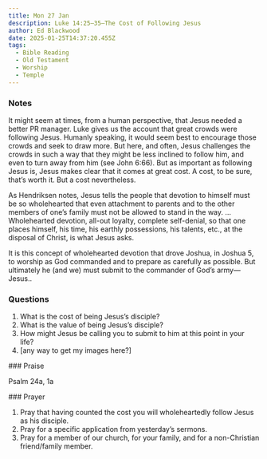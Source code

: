 ```yaml
---
title: Mon 27 Jan
description: Luke 14:25–35—The Cost of Following Jesus
author: Ed Blackwood
date: 2025-01-25T14:37:20.455Z
tags:
  - Bible Reading
  - Old Testament
  - Worship
  - Temple
---
```

### Notes

It might seem at times, from a human perspective, that Jesus needed a better PR manager. Luke gives us the account that great crowds were following Jesus. Humanly speaking, it would seem best to encourage those crowds and seek to draw more. But here, and often, Jesus challenges the crowds in such a way that they might be less inclined to follow him, and even to turn away from him (see John 6:66). But as important as following Jesus is, Jesus makes clear that it comes at great cost. A cost, to be sure, that’s worth it. But a cost nevertheless.


As Hendriksen notes, Jesus tells the people that devotion to himself must be so wholehearted that even attachment to parents and to the other members of one’s family must not be allowed to stand in the way. … Wholehearted devotion, all-out loyalty, complete self-denial, so that one places himself, his time, his earthly possessions, his talents, etc., at the disposal of Christ, is what Jesus asks.


It is this concept of wholehearted devotion that drove Joshua, in Joshua 5, to worship as God commanded and to prepare as carefully as possible. But ultimately he (and we) must submit to the commander of God’s army—Jesus..

### Questions

1. What is the cost of being Jesus’s disciple?
2. What is the value of being Jesus’s disciple?
3. How might Jesus be calling you to submit to him at this point in your life?
4. \[﻿any way to get my images here?]

#﻿## Praise

P﻿salm 24a, 1a

#﻿## Prayer

1.	Pray that having counted the cost you will wholeheartedly follow Jesus as his disciple.
2.	Pray for a specific application from yesterday’s sermons.
3.	Pray for a member of our church, for your family, and for a non-Christian friend/family member.